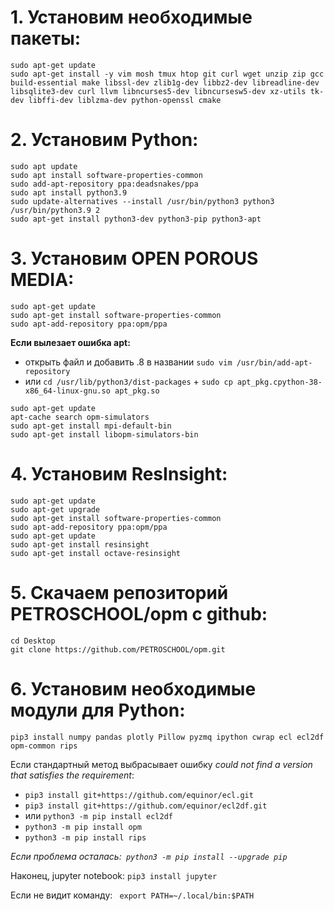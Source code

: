 # 1. Установим необходимые пакеты:
```
sudo apt-get update
sudo apt-get install -y vim mosh tmux htop git curl wget unzip zip gcc build-essential make libssl-dev zlib1g-dev libbz2-dev libreadline-dev libsqlite3-dev curl llvm libncurses5-dev libncursesw5-dev xz-utils tk-dev libffi-dev liblzma-dev python-openssl cmake 
```
# 2. Установим Python:
```
sudo apt update
sudo apt install software-properties-common
sudo add-apt-repository ppa:deadsnakes/ppa
sudo apt install python3.9
sudo update-alternatives --install /usr/bin/python3 python3 /usr/bin/python3.9 2
sudo apt-get install python3-dev python3-pip python3-apt
```
# 3. Установим OPEN POROUS MEDIA:
```
sudo apt-get update
sudo apt-get install software-properties-common
sudo apt-add-repository ppa:opm/ppa
```
**Если вылезает ошибка apt:**

* открыть файл и добавить .8 в названии `sudo vim /usr/bin/add-apt-repository`
* или `cd /usr/lib/python3/dist-packages` + `sudo cp apt_pkg.cpython-38-x86_64-linux-gnu.so apt_pkg.so`
```
sudo apt-get update
apt-cache search opm-simulators
sudo apt-get install mpi-default-bin
sudo apt-get install libopm-simulators-bin
```
# 4. Установим ResInsight:
```
sudo apt-get update
sudo apt-get upgrade
sudo apt-get install software-properties-common
sudo apt-add-repository ppa:opm/ppa
sudo apt-get update
sudo apt-get install resinsight
sudo apt-get install octave-resinsight
```
# 5. Скачаем репозиторий PETROSCHOOL/opm c github:
```
cd Desktop
git clone https://github.com/PETROSCHOOL/opm.git
```
# 6. Установим необходимые модули для Python:
```
pip3 install numpy pandas plotly Pillow pyzmq ipython cwrap ecl ecl2df opm-common rips
```
Если стандартный метод выбрасывает ошибку *could not find a version that satisfies the requirement*:
* `pip3 install git+https://github.com/equinor/ecl.git`
* `pip3 install git+https://github.com/equinor/ecl2df.git`
* или `python3 -m pip install ecl2df`
* `python3 -m pip install opm`
* `python3 -m pip install rips`

*Если проблема осталась:` python3 -m pip install --upgrade pip`*

Наконец, jupyter notebook: `pip3 install jupyter`

Если не видит команду: ` export PATH=~/.local/bin:$PATH`

